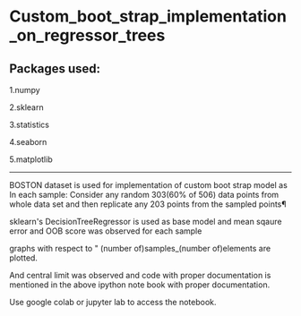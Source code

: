 # Custom_boot_strap_implementation_on_regressor_trees

## Packages used:

1.numpy

2.sklearn

3.statistics

4.seaborn

5.matplotlib

--------------------------------------------------------------------------------------------------------------------------------------------------

BOSTON dataset is used for implementation of custom boot strap model as In each sample: Consider any random 303(60% of 506) data points from whole data set and then replicate any 203 points from the sampled points¶

sklearn's DecisionTreeRegressor is used as base model  and mean sqaure error and OOB score was observed for each sample 

graphs with respect to " (number of)samples_(number of)elements are plotted.

And central limit was observed and code with proper documentation is mentioned in the above ipython note book with proper documentation.

Use google colab or jupyter lab to access the notebook.


